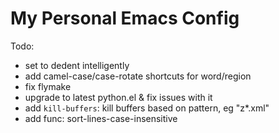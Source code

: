 My Personal Emacs Config
========================

Todo:

- set <backtab> to dedent intelligently
- add camel-case/case-rotate shortcuts for word/region
- fix flymake
- upgrade to latest python.el & fix issues with it
- add `kill-buffers`: kill buffers based on pattern, eg "z*.xml"
- add func: sort-lines-case-insensitive
